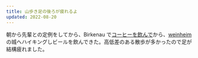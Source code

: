 ```yaml
---
title: 山歩き足の後ろが疲れるよ
updated: 2022-08-20
---
```


朝から先輩との定例をしてから、Birkenau で[コーヒーを飲んで](https://sotaro.io/coffee/keffeestopp)から、[weinheim](https://sotaro.io/travel/2022-08-20-birkenau-weinheim)の城へハイキングしビールを飲んできた。高低差のある散歩が多かったので足が結構疲れました。
